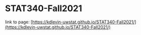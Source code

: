 # STAT340-Fall2021

link to page: [https://kdlevin-uwstat.github.io/STAT340-Fall2021/](https://kdlevin-uwstat.github.io/STAT340-Fall2021/)
